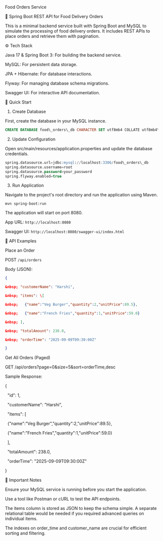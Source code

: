 Food Orders Service

🍔 Spring Boot REST API for Food Delivery Orders

This is a minimal backend service built with Spring Boot and MySQL to simulate the processing of food delivery orders. It includes REST APIs to place orders and retrieve them with pagination.



⚙️ Tech Stack

Java 17 \& Spring Boot 3: For building the backend service.



MySQL: For persistent data storage.



JPA + Hibernate: For database interactions.



Flyway: For managing database schema migrations.



Swagger UI: For interactive API documentation.



🚀 Quick Start

1. Create Database

First, create the database in your MySQL instance.


```sql
CREATE DATABASE food\_orders\_db CHARACTER SET utf8mb4 COLLATE utf8mb4\_0900\_ai\_ci;
```


2. Update Configuration

Open src/main/resources/application.properties and update the database credentials.
```sql
spring.datasource.url=jdbc:mysql://localhost:3306/food\_orders\_db
spring.datasource.username=root
spring.datasource.password=your_password
spring.flyway.enabled=true
```


3. Run Application

Navigate to the project's root directory and run the application using Maven.

`mvn spring-boot:run`

The application will start on port 8080.



App URL: `http://localhost:8080`



Swagger UI: `http://localhost:8080/swagger-ui/index.html`



📡 API Examples

Place an Order

POST `/api/orders`



Body (JSON):


```json
{

&nbsp; "customerName": "Harshi",

&nbsp; "items": \[

&nbsp;   {"name":"Veg Burger","quantity":2,"unitPrice":89.5},

&nbsp;   {"name":"French Fries","quantity":1,"unitPrice":59.0}

&nbsp; ],

&nbsp; "totalAmount": 238.0,

&nbsp; "orderTime": "2025-09-09T09:30:00Z"

}
```


Get All Orders (Paged)

GET /api/orders?page=0\&size=5\&sort=orderTime,desc



Sample Response:



{

&nbsp; "id": 1,

&nbsp; "customerName": "Harshi",

&nbsp; "items": \[

&nbsp;   {"name":"Veg Burger","quantity":2,"unitPrice":89.5},

&nbsp;   {"name":"French Fries","quantity":1,"unitPrice":59.0}

&nbsp; ],

&nbsp; "totalAmount": 238.0,

&nbsp; "orderTime": "2025-09-09T09:30:00Z"

}



📌 Important Notes

Ensure your MySQL service is running before you start the application.



Use a tool like Postman or cURL to test the API endpoints.



The items column is stored as JSON to keep the schema simple. A separate relational table would be needed if you required advanced queries on individual items.



The indexes on order\_time and customer\_name are crucial for efficient sorting and filtering.

